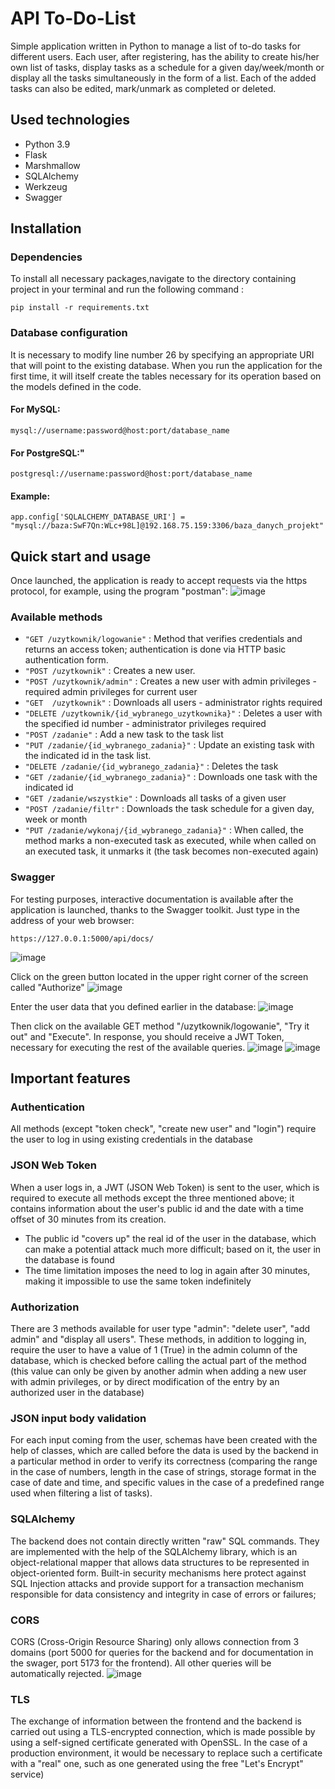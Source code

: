 # API To-Do-List
Simple application written in Python to manage a list of to-do tasks for different users. Each user, after registering, has the ability to create his/her own list of tasks, display tasks as a schedule for a given day/week/month or display all the tasks simultaneously in the form of a list. Each of the added tasks can also be edited, mark/unmark as completed or deleted. 

## Used technologies
- Python 3.9
- Flask
- Marshmallow
- SQLAlchemy
- Werkzeug
- Swagger

## Installation
### Dependencies
To install all necessary packages,navigate to the directory containing project in your terminal and run the following command :
````
pip install -r requirements.txt
````

### Database configuration
It is necessary to modify line number 26 by specifying an appropriate URI that will point to the existing database. When you run the application for the first time, it will itself create the tables necessary for its operation based on the models defined in the code.

#### For MySQL:
````
mysql://username:password@host:port/database_name
````

#### For PostgreSQL:"
````
postgresql://username:password@host:port/database_name
````

#### Example:
````
app.config['SQLALCHEMY_DATABASE_URI'] = "mysql://baza:SwF7Qn:WLc+98L]@192.168.75.159:3306/baza_danych_projekt"
````



## Quick start and usage
Once launched, the application is ready to accept requests via the https protocol, for example, using the program "postman": 
![image](readme/postman.png)

### Available methods
- `"GET /uzytkownik/logowanie"` : Method that verifies credentials and returns an access token; authentication is done via HTTP basic authentication form.
- `"POST /uzytkownik"` : Creates a new user.
- `"POST /uzytkownik/admin"` : Creates a new user with admin privileges - required admin privileges for current user
- `"GET  /uzytkownik"` : Downloads all users - administrator rights required
- `"DELETE /uzytkownik/{id_wybranego_uzytkownika}"` : Deletes a user with the specified id number - administrator privileges required
- `"POST /zadanie"` : Add a new task to the task list
- `"PUT /zadanie/{id_wybranego_zadania}"` : Update an existing task with the indicated id in the task list.
- `"DELETE /zadanie/{id_wybranego_zadania}"` : Deletes the task
- `"GET /zadanie/{id_wybranego_zadania}"` : Downloads one task with the indicated id
- `"GET /zadanie/wszystkie"` : Downloads all tasks of a given user
- `"POST /zadanie/filtr"` : Downloads the task schedule for a given day, week or month
- `"PUT /zadanie/wykonaj/{id_wybranego_zadania}"` : When called, the method marks a non-executed task as executed, while when called on an executed task, it unmarks it (the task becomes non-executed again)

### Swagger
For testing purposes, interactive documentation is available after the application is launched, thanks to the Swagger toolkit. Just type in the address of your web browser:
````
https://127.0.0.1:5000/api/docs/
````
![image](readme/swagger.png)

Click on the green button located in the upper right corner of the screen called "Authorize"
![image](readme/swagger1.png)

Enter the user data that you defined earlier in the database:
![image](readme/swagger2.png)

Then click on the available GET method "/uzytkownik/logowanie", "Try it out" and "Execute". In response, you should receive a JWT Token, necessary for executing the rest of the available queries.
![image](readme/swagger3.png)
![image](readme/swagger4.png)

## Important features
### Authentication
All methods (except "token check", "create new user" and "login") require the user to log in using existing credentials in the database

### JSON Web Token
When a user logs in, a JWT (JSON Web Token) is sent to the user, which is required to execute all methods except the three mentioned above; it contains information about the user's public id and the date with a time offset of 30 minutes from its creation.
- The public id "covers up" the real id of the user in the database, which can make a potential attack much more difficult; based on it, the user in the database is found
- The time limitation imposes the need to log in again after 30 minutes, making it impossible to use the same token indefinitely

### Authorization
There are 3 methods available for user type "admin": "delete user", "add admin" and "display all users". These methods, in addition to logging in, require the user to have a value of 1 (True) in the admin column of the database, which is checked before calling the actual part of the method (this value can only be given by another admin when adding a new user with admin privileges, or by direct modification of the entry by an authorized user in the database)

### JSON input body validation
For each input coming from the user, schemas have been created with the help of classes, which are called before the data is used by the backend in a particular method in order to verify its correctness (comparing the range in the case of numbers, length in the case of strings, storage format in the case of date and time, and specific values in the case of a predefined range used when filtering a list of tasks).

### SQLAlchemy
The backend does not contain directly written "raw" SQL commands. They are implemented with the help of the SQLAlchemy library, which is an object-relational mapper that allows data structures to be represented in object-oriented form. Built-in security mechanisms here protect against SQL Injection attacks and provide support for a transaction mechanism responsible for data consistency and integrity in case of errors or failures;

### CORS
CORS (Cross-Origin Resource Sharing) only allows connection from 3 domains (port 5000 for queries for the backend and for documentation in the swager, port 5173 for the frontend). All other queries will be automatically rejected.
![image](readme/cors.png)

### TLS
The exchange of information between the frontend and the backend is carried out using a TLS-encrypted connection, which is made possible by using a self-signed certificate generated with OpenSSL. In the case of a production environment, it would be necessary to replace such a certificate with a "real" one, such as one generated using the free "Let's Encrypt" service)